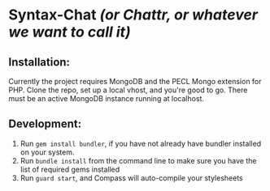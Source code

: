 Syntax-Chat *(or Chattr, or whatever we want to call it)*
=========================================================

Installation:
-------------
Currently the project requires MongoDB and the PECL Mongo extension for PHP.
Clone the repo, set up a local vhost, and you're good to go.
There must be an active MongoDB instance running at localhost.

Development:
------------
1. Run `gem install bundler`, if you have not already have bundler installed on your system.
2. Run `bundle install` from the command line to make sure you have the list of required gems installed
3. Run `guard start`, and Compass will auto-compile your stylesheets
